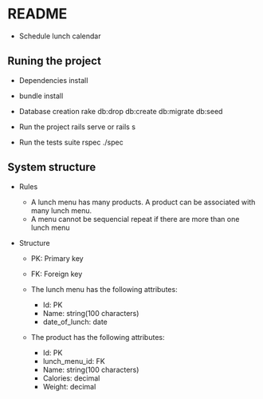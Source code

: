 # README

- Schedule lunch calendar

## Runing the project

* Dependencies install
* 
  bundle install

* Database creation
  rake db:drop db:create db:migrate db:seed

* Run the project
  rails serve or rails s

* Run the tests suite
  rspec ./spec

## System structure

* Rules
  * A lunch menu has many products. A product can be associated with many lunch menu.
  * A menu cannot be sequencial repeat if there are more than one lunch menu

* Structure
  * PK: Primary key
  * FK: Foreign key

  * The lunch menu has the following attributes:
    * Id: PK
    * Name: string(100 characters)
    * date_of_lunch: date

  * The product has the following attributes:
    * Id: PK
    * lunch_menu_id: FK
    * Name: string(100 characters)
    * Calories: decimal
    * Weight: decimal
